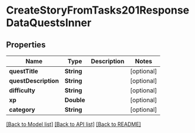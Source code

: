# CreateStoryFromTasks201ResponseDataQuestsInner

## Properties
Name | Type | Description | Notes
------------ | ------------- | ------------- | -------------
**questTitle** | **String** |  | [optional] 
**questDescription** | **String** |  | [optional] 
**difficulty** | **String** |  | [optional] 
**xp** | **Double** |  | [optional] 
**category** | **String** |  | [optional] 

[[Back to Model list]](../README.md#documentation-for-models) [[Back to API list]](../README.md#documentation-for-api-endpoints) [[Back to README]](../README.md)


